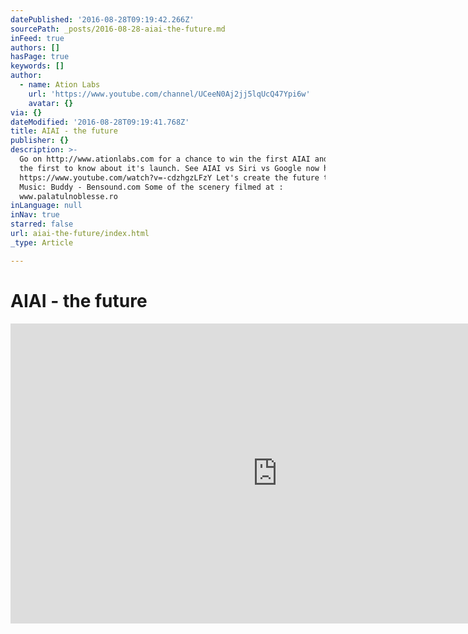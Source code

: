```yaml
---
datePublished: '2016-08-28T09:19:42.266Z'
sourcePath: _posts/2016-08-28-aiai-the-future.md
inFeed: true
authors: []
hasPage: true
keywords: []
author:
  - name: Ation Labs
    url: 'https://www.youtube.com/channel/UCeeN0Aj2jj5lqUcQ47Ypi6w'
    avatar: {}
via: {}
dateModified: '2016-08-28T09:19:41.768Z'
title: AIAI - the future
publisher: {}
description: >-
  Go on http://www.ationlabs.com for a chance to win the first AIAI and to be
  the first to know about it's launch. See AIAI vs Siri vs Google now here
  https://www.youtube.com/watch?v=-cdzhgzLFzY Let's create the future together.
  Music: Buddy - Bensound.com Some of the scenery filmed at :
  www.palatulnoblesse.ro
inLanguage: null
inNav: true
starred: false
url: aiai-the-future/index.html
_type: Article

---
```

# AIAI - the future

<iframe src="https://cdn.embedly.com/widgets/media.html?src=https%3A%2F%2Fwww.youtube.com%2Fembed%2FnIJwXy_e4yg%3Ffeature%3Doembed&amp;url=http%3A%2F%2Fwww.youtube.com%2Fwatch%3Fv%3DnIJwXy_e4yg&amp;image=https%3A%2F%2Fi.ytimg.com%2Fvi%2FnIJwXy_e4yg%2Fhqdefault.jpg&amp;key=b7d04c9b404c499eba89ee7072e1c4f7&amp;type=text%2Fhtml&amp;schema=youtube" width="854" height="480" scrolling="no" frameborder="0" allowfullscreen="" style=""></iframe>